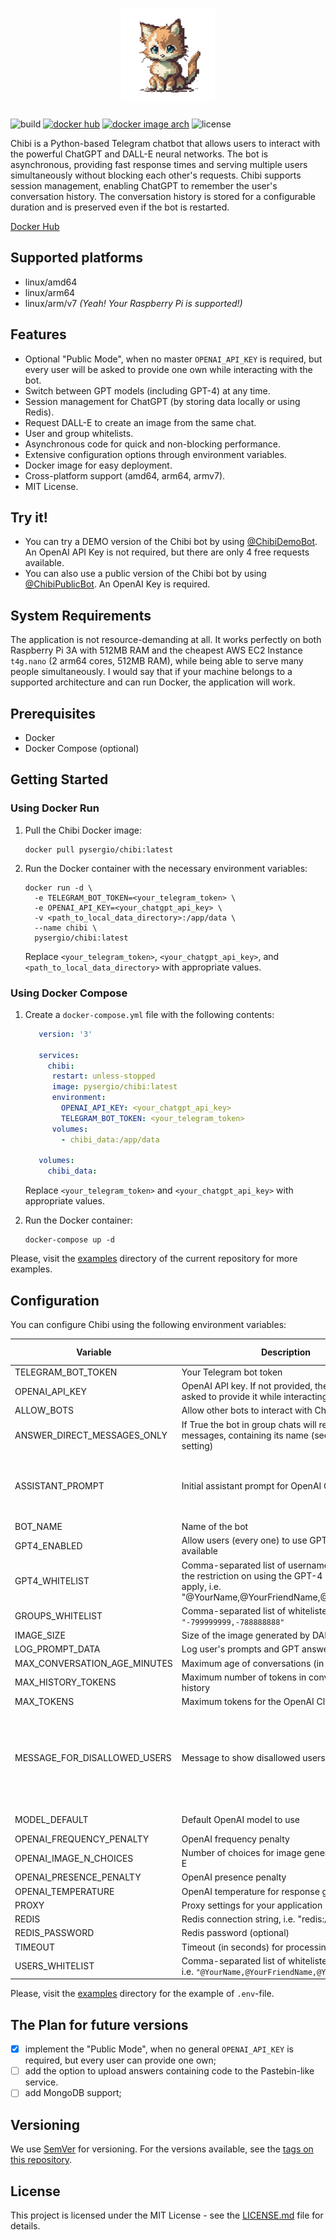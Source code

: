 <h1 align="center"><img width=150 src="https://github.com/s-nagaev/chibi/raw/main/docs/logo.png" alt="logo"></h1>

![build](https://img.shields.io/github/actions/workflow/status/s-nagaev/chibi/build.yml)
[![docker hub](https://img.shields.io/docker/pulls/pysergio/chibi)](https://hub.docker.com/r/pysergio/chibi)
[![docker image arch](https://img.shields.io/badge/docker%20image%20arch-amd64%20%7C%20arm64%20%7C%20armv7-informational)](https://hub.docker.com/r/pysergio/chibi/tags)
![license](https://img.shields.io/github/license/s-nagaev/chibi)


Chibi is a Python-based Telegram chatbot that allows users to interact with the powerful ChatGPT and DALL-E neural networks. The bot is asynchronous, providing fast response times and serving multiple users simultaneously without blocking each other's requests. Chibi supports session management, enabling ChatGPT to remember the user's conversation history. The conversation history is stored for a configurable duration and is preserved even if the bot is restarted.

[Docker Hub](https://hub.docker.com/r/pysergio/chibi)

## Supported platforms

- linux/amd64
- linux/arm64
- linux/arm/v7 *(Yeah! Your Raspberry Pi is supported!)*

## Features

- Optional "Public Mode", when no master `OPENAI_API_KEY` is required, but every user will be asked to provide one own while interacting with the bot.
- Switch between GPT models (including GPT-4) at any time.
- Session management for ChatGPT (by storing data locally or using Redis).
- Request DALL-E to create an image from the same chat.
- User and group whitelists.
- Asynchronous code for quick and non-blocking performance.
- Extensive configuration options through environment variables.
- Docker image for easy deployment.
- Cross-platform support (amd64, arm64, armv7).
- MIT License.

## Try it!

- You can try a DEMO version of the Chibi bot by using [@ChibiDemoBot](https://t.me/ChibiDemoBot). An OpenAI API Key is not required, but there are only 4 free requests available.
- You can also use a public version of the Chibi bot by using [@ChibiPublicBot](https://t.me/ChibiPublicBot). An OpenAI Key is required.


## System Requirements

The application is not resource-demanding at all. It works perfectly on both Raspberry Pi 3A with 512MB RAM and the cheapest AWS EC2 Instance `t4g.nano` (2 arm64 cores, 512MB RAM), while being able to serve many people simultaneously. I would say that if your machine belongs to a supported architecture and can run Docker, the application will work.

## Prerequisites

- Docker
- Docker Compose (optional)

## Getting Started

### Using Docker Run

1. Pull the Chibi Docker image:

    ```shell
    docker pull pysergio/chibi:latest
    ```

2. Run the Docker container with the necessary environment variables:

    ```shell
    docker run -d \
      -e TELEGRAM_BOT_TOKEN=<your_telegram_token> \
      -e OPENAI_API_KEY=<your_chatgpt_api_key> \
      -v <path_to_local_data_directory>:/app/data \
      --name chibi \
      pysergio/chibi:latest
    ```

   Replace `<your_telegram_token>`, `<your_chatgpt_api_key>`, and `<path_to_local_data_directory>` with appropriate values.

### Using Docker Compose

1. Create a `docker-compose.yml` file with the following contents:

   ```yaml
      version: '3'

      services:
        chibi:
         restart: unless-stopped
         image: pysergio/chibi:latest
         environment:
           OPENAI_API_KEY: <your_chatgpt_api_key>
           TELEGRAM_BOT_TOKEN: <your_telegram_token>
         volumes:
           - chibi_data:/app/data
      
      volumes:
        chibi_data:
   ```

   Replace `<your_telegram_token>` and `<your_chatgpt_api_key>` with appropriate values.

2. Run the Docker container:

   ```shell
   docker-compose up -d
   ```

Please, visit the [examples](examples) directory of the current repository for more examples.

## Configuration

You can configure Chibi using the following environment variables:

| Variable                     | Description                                                                                                                                       | Required | Default Value                                                                    |
|------------------------------|---------------------------------------------------------------------------------------------------------------------------------------------------|----------|----------------------------------------------------------------------------------|
| TELEGRAM_BOT_TOKEN           | Your Telegram bot token                                                                                                                           | Yes      |                                                                                  |
| OPENAI_API_KEY               | OpenAI API key. If not provided, the user will be asked to provide it while interacting with bot.                                                 | No       |                                                                                  |
| ALLOW_BOTS                   | Allow other bots to interact with Chibi                                                                                                           | No       | false                                                                            |
| ANSWER_DIRECT_MESSAGES_ONLY  | If True the bot in group chats will respond only to messages, containing its name (see the `BOT_NAME` setting)                                    | NO       | true                                                                             |
| ASSISTANT_PROMPT             | Initial assistant prompt for OpenAI Client                                                                                                        | No       | "You're helpful and friendly assistant. Your name is Chibi"                      |
| BOT_NAME                     | Name of the bot                                                                                                                                   | No       | "Chibi"                                                                          |
| GPT4_ENABLED                 | Allow users (every one) to use GPT-4 model if it is available                                                                                     | No       | false                                                                            |
| GPT4_WHITELIST               | Comma-separated list of usernames for whom the restriction on using the GPT-4 model does not apply, i.e. "@YourName,@YourFriendName,@YourCatName" | No       |                                                                                  |
| GROUPS_WHITELIST             | Comma-separated list of whitelisted group IDs, i.e `"-799999999,-788888888"`                                                                      | No       |                                                                                  |
| IMAGE_SIZE                   | Size of the image generated by DALL-E                                                                                                             | No       | "512x512"                                                                        |
| LOG_PROMPT_DATA              | Log user's prompts and GPT answers                                                                                                                | No       | false                                                                            |
| MAX_CONVERSATION_AGE_MINUTES | Maximum age of conversations (in minutes)                                                                                                         | No       | 60                                                                               |
| MAX_HISTORY_TOKENS           | Maximum number of tokens in conversation history                                                                                                  | No       | 1800                                                                             |
| MAX_TOKENS                   | Maximum tokens for the OpenAI Client                                                                                                              | No       | 1000                                                                             |
| MESSAGE_FOR_DISALLOWED_USERS | Message to show disallowed users                                                                                                                  | No       | "You're not allowed to interact with me, sorry. Contact my owner first, please." |
| MODEL_DEFAULT                | Default OpenAI model to use                                                                                                                       | No       | "gpt-3.5-turbo"                                                                  |
| OPENAI_FREQUENCY_PENALTY     | OpenAI frequency penalty                                                                                                                          | No       | 0                                                                                |
| OPENAI_IMAGE_N_CHOICES       | Number of choices for image generation in DALL-E                                                                                                  | No       | 4                                                                                |
| OPENAI_PRESENCE_PENALTY      | OpenAI presence penalty                                                                                                                           | No       | 0                                                                                |
| OPENAI_TEMPERATURE           | OpenAI temperature for response generation                                                                                                        | No       | 0.5                                                                              |
| PROXY                        | Proxy settings for your application                                                                                                               | No       |                                                                                  |
| REDIS                        | Redis connection string, i.e. "redis://localhost"                                                                                                 | No       |                                                                                  |
| REDIS_PASSWORD               | Redis password (optional)                                                                                                                         | No       |                                                                                  |
| TIMEOUT                      | Timeout (in seconds) for processing requests                                                                                                      | No       | 15                                                                               |
| USERS_WHITELIST              | Comma-separated list of whitelisted usernames, i.e. `"@YourName,@YourFriendName,@YourCatName"`                                                    | No       |                                                                                  |


Please, visit the [examples](examples) directory for the example of `.env`-file.

## The Plan for future versions

- [x] implement the "Public Mode", when no general `OPENAI_API_KEY` is required, but every user can provide one own;
- [ ] add the option to upload answers containing code to the Pastebin-like service.
- [ ] add MongoDB support;

## Versioning

We use [SemVer](http://semver.org/) for versioning. For the versions available, see the [tags on this repository](https://github.com/your/project/tags).

## License

This project is licensed under the MIT License - see the [LICENSE.md](LICENSE.md) file for details.
